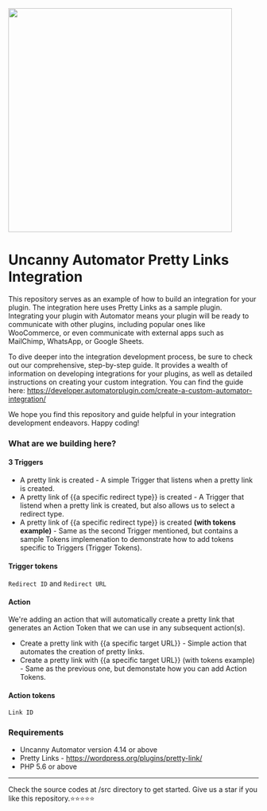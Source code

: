 <img src="https://automatorplugin.com/wp-content/uploads/2022/09/uncanny-automator-vertical-logo.svg" width="450px" />

# Uncanny Automator Pretty Links Integration 

This repository serves as an example of how to build an integration for your plugin. The integration here uses Pretty Links as a sample plugin. Integrating your plugin with Automator means your plugin will be ready to communicate with other plugins, including popular ones like WooCommerce, or even communicate with external apps such as MailChimp, WhatsApp, or Google Sheets.

To dive deeper into the integration development process, be sure to check out our comprehensive, step-by-step guide. It provides a wealth of information on developing integrations for your plugins, as well as detailed instructions on creating your custom integration. You can find the guide here: https://developer.automatorplugin.com/create-a-custom-automator-integration/

We hope you find this repository and guide helpful in your integration development endeavors. Happy coding!

### What are we building here?
#### 3 Triggers

- A pretty link is created - A simple Trigger that listens when a pretty link is created.
- A pretty link of {{a specific redirect type}} is created - A Trigger that listend when a pretty link is created, but also allows us to select a redirect type.
- A pretty link of {{a specific redirect type}} is created <b>(with tokens example)</b> - Same as the second Trigger mentioned, but contains a sample Tokens implemenation to demonstrate how to add tokens specific to Triggers (Trigger Tokens).

#### Trigger tokens
`Redirect ID` and `Redirect URL`
#### Action
We're adding an action that will automatically create a pretty link that generates an Action Token that we can use in any subsequent action(s).

- Create a pretty link with {{a specific target URL}} - Simple action that automates the creation of pretty links.
- Create a pretty link with {{a specific target URL}} (with tokens example) - Same as the previous one, but demonstate how you can add Action Tokens.
#### Action tokens
`Link ID`

### Requirements
- Uncanny Automator version 4.14 or above
- Pretty Links - https://wordpress.org/plugins/pretty-link/
- PHP 5.6 or above

---
Check the source codes at /src directory to get started. Give us a star if you like this repository.⭐⭐⭐⭐⭐